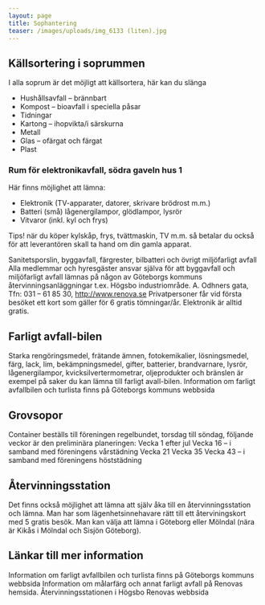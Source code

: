 ```yaml
---
layout: page
title: Sophantering
teaser: /images/uploads/img_6133 (liten).jpg
---
```

## Källsortering i soprummen
I alla soprum är det möjligt att källsortera, här kan du slänga

- Hushållsavfall – brännbart
- Kompost – bioavfall i speciella påsar
- Tidningar
- Kartong – ihopvikta/i särskurna
- Metall
- Glas – ofärgat och färgat
- Plast
### Rum för elektronikavfall, södra gaveln hus 1
Här finns möjlighet att lämna:
- Elektronik (TV-apparater, datorer, skrivare brödrost m.m.)
- Batteri (små) lågenergilampor, glödlampor, lysrör
- Vitvaror (inkl. kyl och frys)

Tips! när du köper kylskåp, frys, tvättmaskin, TV m.m. så betalar du också för att leverantören skall ta hand om din gamla apparat.

Sanitetsporslin, byggavfall, färgrester, bilbatteri och övrigt miljöfarligt avfall
Alla medlemmar och hyresgäster ansvar själva för att byggavfall och miljöfarligt avfall lämnas på någon av Göteborgs kommuns återvinningsanläggningar t.ex. Högsbo industriområde. A. Odhners gata, Tfn: 031 – 61 85 30, http://www.renova.se 
Privatpersoner får vid första besöket ett kort som gäller för 6 gratis tömningar/år.
Elektronik är alltid gratis.

## Farligt avfall-bilen
Starka rengöringsmedel, frätande ämnen, fotokemikalier, lösningsmedel, färg, lack, lim, bekämpningsmedel, gifter, batterier, brandvarnare, lysrör, lågenergilampor, kvicksilvertermometrar, oljeprodukter och bränslen är exempel på saker du kan lämna till farligt avall-bilen.
Information om farligt avfallbilen och turlista finns på Göteborgs kommuns webbsida

## Grovsopor
Container beställs till föreningen regelbundet, torsdag till söndag, följande veckor är den preliminära planeringen:
Vecka 1 efter jul
Vecka 16 – i samband med föreningens vårstädning
Vecka 21
Vecka 35
Vecka 43 – i samband med föreningens höststädning

## Återvinningsstation
Det finns också möjlighet att lämna att själv åka till en återvinningsstation och lämna. Man har som lägenhetsinnehavare rätt till ett återviningskort med 5 gratis besök. Man kan välja att lämna i Göteborg eller Mölndal (nära är Kikås i Mölndal och Sisjön Göteborg).

## Länkar till mer information
Information om farligt avfallbilen och turlista finns på Göteborgs kommuns webbsida
Information om målarfärg och annat farligt avfall på Renovas hemsida.
Återvinningsstationen i Högsbo
Renovas webbsida
